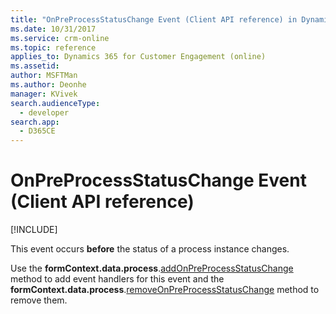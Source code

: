 ```yaml
---
title: "OnPreProcessStatusChange Event (Client API reference) in Dynamics 365 for Customer Engagement| MicrosoftDocs"
ms.date: 10/31/2017
ms.service: crm-online
ms.topic: reference
applies_to: Dynamics 365 for Customer Engagement (online)
ms.assetid: 
author: MSFTMan
ms.author: Deonhe
manager: KVivek
search.audienceType: 
  - developer
search.app: 
  - D365CE
---
```

# OnPreProcessStatusChange Event (Client API reference)

[!INCLUDE[](../../../../includes/cc_applies_to_update_9_0_0.md)]

This event occurs **before** the status of a process instance changes. 

Use the **formContext.data.process**.[addOnPreProcessStatusChange](../formContext-data-process/eventhandlers/addOnPreProcessStatusChange.md) method to add event handlers for this event and the **formContext.data.process**.[removeOnPreProcessStatusChange](../formContext-data-process/eventhandlers/removeOnPreProcessStatusChange.md) method to remove them. 




